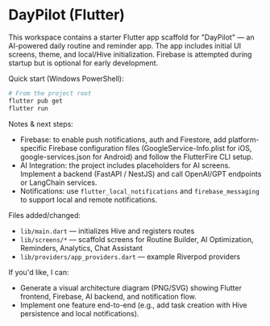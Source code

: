 # DayPilot (Flutter)

This workspace contains a starter Flutter app scaffold for "DayPilot" — an AI-powered daily routine and reminder app. The app includes initial UI screens, theme, and local/Hive initialization. Firebase is attempted during startup but is optional for early development.

Quick start (Windows PowerShell):

```powershell
# From the project root
flutter pub get
flutter run
```

Notes & next steps:

- Firebase: to enable push notifications, auth and Firestore, add platform-specific Firebase configuration files (GoogleService-Info.plist for iOS, google-services.json for Android) and follow the FlutterFire CLI setup.
- AI Integration: the project includes placeholders for AI screens. Implement a backend (FastAPI / NestJS) and call OpenAI/GPT endpoints or LangChain services.
- Notifications: use `flutter_local_notifications` and `firebase_messaging` to support local and remote notifications.

Files added/changed:
- `lib/main.dart` — initializes Hive and registers routes
- `lib/screens/*` — scaffold screens for Routine Builder, AI Optimization, Reminders, Analytics, Chat Assistant
- `lib/providers/app_providers.dart` — example Riverpod providers

If you'd like, I can:
- Generate a visual architecture diagram (PNG/SVG) showing Flutter frontend, Firebase, AI backend, and notification flow.
- Implement one feature end-to-end (e.g., add task creation with Hive persistence and local notifications).
